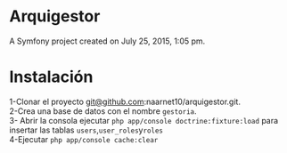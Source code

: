 Arquigestor
===========

A Symfony project created on July 25, 2015, 1:05 pm.

Instalación
===========

1-Clonar el proyecto git@github.com:naarnet10/arquigestor.git.  
2-Crea una base de datos con el nombre  `gestoria`.       
3- Abrir la consola ejecutar `php app/console doctrine:fixture:load` para insertar las tablas `users`,`user_roles`y`roles`         
4-Ejecutar `php app/console cache:clear`
